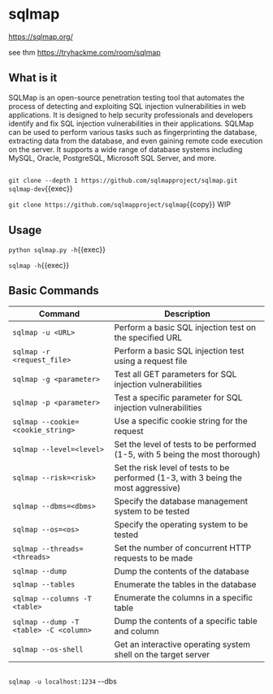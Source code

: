 # sqlmap

https://sqlmap.org/

see thm https://tryhackme.com/room/sqlmap

## What is it

SQLMap is an open-source penetration testing tool that automates the process of detecting and exploiting SQL injection vulnerabilities in web applications. It is designed to help security professionals and developers identify and fix SQL injection vulnerabilities in their applications. SQLMap can be used to perform various tasks such as fingerprinting the database, extracting data from the database, and even gaining remote code execution on the server. It supports a wide range of database systems including MySQL, Oracle, PostgreSQL, Microsoft SQL Server, and more.

##

`git clone --depth 1 https://github.com/sqlmapproject/sqlmap.git sqlmap-dev`{{exec}}


`git clone https://github.com/sqlmapproject/sqlmap`{{copy}} WIP

## Usage

`python sqlmap.py -h`{{exec}}

`sqlmap -h`{{exec}}

## Basic Commands

| Command | Description |
|---------|-------------|
| `sqlmap -u <URL>` | Perform a basic SQL injection test on the specified URL |
| `sqlmap -r <request_file>` | Perform a basic SQL injection test using a request file |
| `sqlmap -g <parameter>` | Test all GET parameters for SQL injection vulnerabilities |
| `sqlmap -p <parameter>` | Test a specific parameter for SQL injection vulnerabilities |
| `sqlmap --cookie=<cookie_string>` | Use a specific cookie string for the request |
| `sqlmap --level=<level>` | Set the level of tests to be performed (1-5, with 5 being the most thorough) |
| `sqlmap --risk=<risk>` | Set the risk level of tests to be performed (1-3, with 3 being the most aggressive) |
| `sqlmap --dbms=<dbms>` | Specify the database management system to be tested |
| `sqlmap --os=<os>` | Specify the operating system to be tested |
| `sqlmap --threads=<threads>` | Set the number of concurrent HTTP requests to be made |
| `sqlmap --dump` | Dump the contents of the database |
| `sqlmap --tables` | Enumerate the tables in the database |
| `sqlmap --columns -T <table>` | Enumerate the columns in a specific table |
| `sqlmap --dump -T <table> -C <column>` | Dump the contents of a specific table and column |
| `sqlmap --os-shell` | Get an interactive operating system shell on the target server |

##

`sqlmap -u localhost:1234` --dbs
